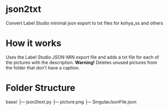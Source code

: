 # json2txt
Convert Label Studio minimal json export to txt files for kohya_ss and others

# How it works
Uses the Label Studio JSON-MIN export file and adds a txt file for each of the pictures with the description.
**Warning!** Deletes unused pictures from the folder that don't have a caption.

# Folder Structure
base/
├─ json2text.py
├─ picture.png
├─ SingularJsonFile.json

